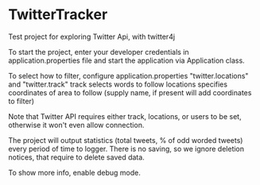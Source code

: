 # TwitterTracker
Test project for exploring Twitter Api, with twitter4j

To start the project, enter your developer credentials in application.properties file and start the application via Application class.

To select how to filter, configure application.properties "twitter.locations" and "twitter.track"
track selects words to follow
locations specifies coordinates of area to follow (supply name, if present will add coordinates to filter)

Note that Twitter API requires either track, locations, or users to be set, otherwise it won't even allow connection.

The project will output statistics (total tweets, % of odd worded tweets) every period of time to logger. There is no saving, so we ignore deletion notices, that require to delete saved data.

To show more info, enable debug mode.